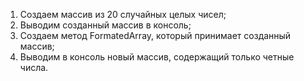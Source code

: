 1. Создаем массив из 20 случайных целых чисел;
2. Выводим созданный массив в консоль;
3. Создаем метод FormatedArray, который принимает созданный массив;
4. Выводим в консоль новый массив, содержащий только четные числа.